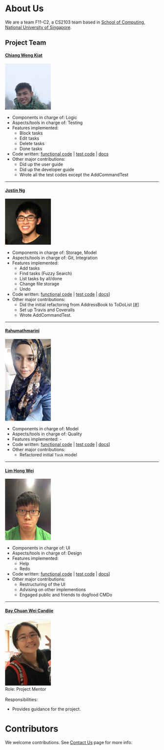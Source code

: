 <!-- @@author A0139661Y -->
# About Us

We are a team F11-C2, a CS2103 team based in [School of Computing, National University of Singapore](http://www.comp.nus.edu.sg).

## Project Team

#### [Chiang Weng Kiat](http://github.com/wengkiat) <br>
<img src="images/ChiangWengKiat.jpg" width="150"><br>

* Components in charge of: Logic
* Aspects/tools in charge of: Testing
* Features implemented:
    * Block tasks
    * Edit tasks
    * Delete tasks
    * Done tasks
* Code written: [functional code](https://github.com/CS2103AUG2016-F11-C2/main/blob/master/collated/docs/A0141128R.md) | [test code](https://github.com/CS2103AUG2016-F11-C2/main/blob/master/collated/test/A0141128R.md) | [docs](https://github.com/CS2103AUG2016-F11-C2/main/blob/master/collated/test/A0141128R.md)
* Other major contributions:
    * Did up the user guide
    * Did up the developer guide
    * Wrote all the test codes except the AddCommandTest

-----

#### [Justin Ng](http://github.com/njyjn)
<img src="images/JustinNg.jpg" width="150"><br>

* Components in charge of: Storage, Model
* Aspects/tools in charge of: Git, Integration
* Features implemented:
    * Add tasks
    * Find tasks (Fuzzy Search)
    * List tasks by all/done
    * Change file storage
    * Undo
* Code written: [functional code](https://github.com/CS2103AUG2016-F11-C2/main/blob/master/collated/docs/A0139661Y.md) | [test code](https://github.com/CS2103AUG2016-F11-C2/main/blob/master/collated/docs/A0139661Y.md) | [docs](https://github.com/CS2103AUG2016-F11-C2/main/blob/master/collated/docs/A0139661Y.md)]
* Other major contributions:
  * Did the initial refactoring from AddressBook to ToDoList [[#]()]
  * Set up Travis and Coveralls
  * Wrote AddCommandTest. 

-----
#### [Rahumathmarini](http://github.com/marinirah)
<img src="images/Rahumathmarini.jpg" width="150"><br>

* Components in charge of: Model
* Aspects/tools in charge of: Quality
* Features implemented: -
* Code written: [functional code](https://github.com/CS2103AUG2016-F11-C2/main/blob/master/collated/docs/A0138471A.md) | [test code](https://github.com/CS2103AUG2016-F11-C2/main/blob/master/collated/docs/A0138471A.md) | [docs](https://github.com/CS2103AUG2016-F11-C2/main/blob/master/collated/docs/A0138471A.md)]
* Other major contributions:
    * Refactored initial `Task` model

-----

#### [Lim Hong Wei](http://github.com/imhongw)
<img src="images/LimHongWei.jpg" width="150"><br>

* Components in charge of: UI
* Aspects/tools in charge of: Design
* Features implemented:
    * Help
    * Redo
* Code written: [functional code](https://github.com/CS2103AUG2016-F11-C2/main/blob/master/collated/docs/A0141006B.md) | [test code](https://github.com/CS2103AUG2016-F11-C2/main/blob/master/collated/docs/A0141006B.md) | [docs](https://github.com/CS2103AUG2016-F11-C2/main/blob/master/collated/docs/A0141006B.md)]
* Other major contributions:
    * Restructuring of the UI 
    * Advising on other implementions
    * Engaged public and friends to dogfood CMDo

-----

#### [Bay Chuan Wei Candiie](http://github.com/Candiie)
<img src="images/BayChuanWeiCandiie.png" width="150"><br>
Role: Project Mentor <br>  
Responsibilities:
* Provides guidance for the project.


# Contributors

We welcome contributions. See [Contact Us](ContactUs.md) page for more info.